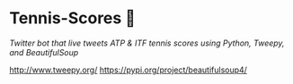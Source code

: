 # Tennis-Scores 🎾
*Twitter bot that live tweets ATP & ITF tennis scores using Python, Tweepy, and BeautifulSoup*

http://www.tweepy.org/ 
https://pypi.org/project/beautifulsoup4/

